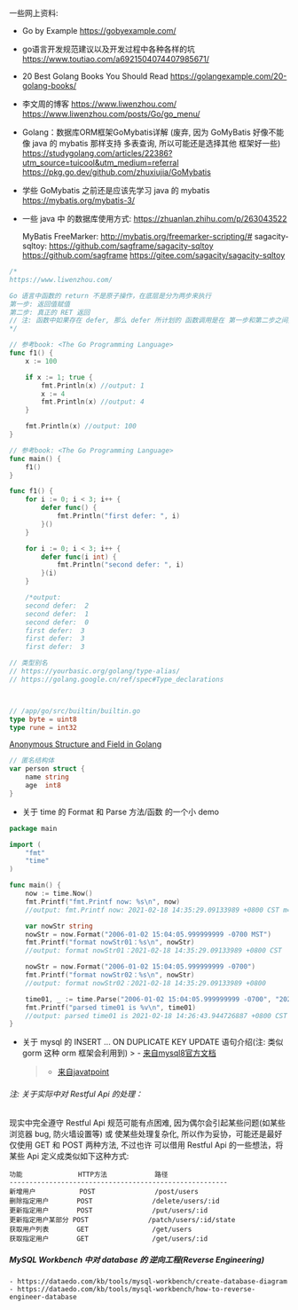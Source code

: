 

一些网上资料:

- Go by Example
	https://gobyexample.com/

- go语言开发规范建议以及开发过程中各种各样的坑
	https://www.toutiao.com/a6921504074407985671/

- 20 Best Golang Books You Should Read
	https://golangexample.com/20-golang-books/

- 李文周的博客
	https://www.liwenzhou.com/
	https://www.liwenzhou.com/posts/Go/go_menu/


- Golang：数据库ORM框架GoMybatis详解 (废弃, 因为 GoMyBatis 好像不能像 java
		的 mybatis 那样支持 多表查询, 所以可能还是选择其他 框架好一些)
  https://studygolang.com/articles/22386?utm_source=tuicool&utm_medium=referral
	https://pkg.go.dev/github.com/zhuxiujia/GoMybatis

-	学些 GoMybatis 之前还是应该先学习 java 的 mybatis
	https://mybatis.org/mybatis-3/


- 一些 java 中 的数据库使用方式:
	https://zhuanlan.zhihu.com/p/263043522

	MyBatis FreeMarker: http://mybatis.org/freemarker-scripting/#
	sagacity-sqltoy: https://github.com/sagframe/sagacity-sqltoy
                   https://github.com/sagframe
                   https://gitee.com/sagacity/sagacity-sqltoy





```go
/*
https://www.liwenzhou.com/

Go 语言中函数的 return 不是原子操作，在底层是分为两步来执行
第一步: 返回值赋值
第二步: 真正的 RET 返回
// 注: 函数中如果存在 defer, 那么 defer 所计划的 函数调用是在 第一步和第二步之间执行
*/

```


```go
// 参考book: <The Go Programming Language>
func f1() {
	x := 100

	if x := 1; true {
		fmt.Println(x) //output: 1
		x := 4
		fmt.Println(x) //output: 4
	}

	fmt.Println(x) //output: 100
}
```


```go
// 参考book: <The Go Programming Language>
func main() {
	f1()
}

func f1() {
	for i := 0; i < 3; i++ {
		defer func() {
			fmt.Println("first defer: ", i)
		}()
	}

	for i := 0; i < 3; i++ {
		defer func(i int) {
			fmt.Println("second defer: ", i)
		}(i)
	}

	/*output:
	second defer:  2
	second defer:  1
	second defer:  0
	first defer:  3
	first defer:  3
	first defer:  3
```


```go
// 类型别名
// https://yourbasic.org/golang/type-alias/
// https://golang.google.cn/ref/spec#Type_declarations



// /app/go/src/builtin/builtin.go
type byte = uint8
type rune = int32


```


[Anonymous Structure and Field in Golang](https://www.geeksforgeeks.org/anonymous-structure-and-field-in-golang/#:~:text=In%20Go%20language%2C%20you%20are%20allowed%20to%20create,%3A%3D%20struct%20%7B%20%2F%2F%20fields%20%7D%20%7B%2F%2F%20Field_values%7D)
```go
// 匿名结构体
var person struct {
	name string
	age  int8
}
```


- 关于 time 的 Format 和 Parse 方法/函数 的一个小 demo
```go
package main

import (
	"fmt"
	"time"
)

func main() {
	now := time.Now()
	fmt.Printf("fmt.Printf now: %s\n", now)
	//output: fmt.Printf now: 2021-02-18 14:35:29.09133989 +0800 CST m=+0.000043098

	var nowStr string
	nowStr = now.Format("2006-01-02 15:04:05.999999999 -0700 MST")
	fmt.Printf("format nowStr01：%s\n", nowStr)
	//output: format nowStr01：2021-02-18 14:35:29.09133989 +0800 CST

	nowStr = now.Format("2006-01-02 15:04:05.999999999 -0700")
	fmt.Printf("format nowStr02：%s\n", nowStr)
	//output: format nowStr02：2021-02-18 14:35:29.09133989 +0800

	time01, _ := time.Parse("2006-01-02 15:04:05.999999999 -0700", "2021-02-18 14:26:43.944726887 +0800")
	fmt.Printf("parsed time01 is %v\n", time01)
	//output: parsed time01 is 2021-02-18 14:26:43.944726887 +0800 CST
}

```

- 关于 mysql 的 INSERT ... ON DUPLICATE KEY UPDATE 语句介绍(注: 类似 gorm 这种 orm 框架会利用到)
		> - [来自mysql8官方文档](https://dev.mysql.com/doc/refman/8.0/en/insert-on-duplicate.html)
    > - [来自javatpoint](https://www.javatpoint.com/mysql-insert-on-duplicate-key-update#:~:text=The%20Insert%20on%20Duplicate%20Key%20Update%20statement%20is,column%2C%20then%20updation%20of%20the%20existing%20row%20occurs.)



###### 注: 关于实际中对 Restful Api 的处理：
现实中完全遵守 Restful Api 规范可能有点困难, 因为偶尔会引起某些问题(如某些浏览器 bug, 防火墙设置等)
或 使某些处理复杂化, 所以作为妥协，可能还是最好仅使用 GET 和  POST 两种方法, 不过也许
可以借用 Restful Api 的一些想法，将某些 Api 定义成类似如下这种方式:
```text
功能              HTTP方法            路径
-------------------------------------------------------
新增用户           POST               /post/users
删除指定用户       POST               /delete/users/:id
更新指定用户       POST               /put/users/:id
更新指定用户某部分 POST               /patch/users/:id/state
获取用户列表       GET                /get/users
获取指定用户       GET                /get/users/:id
```



##### MySQL Workbench 中对 database 的 逆向工程(Reverse Engineering)
	- https://dataedo.com/kb/tools/mysql-workbench/create-database-diagram
	- https://dataedo.com/kb/tools/mysql-workbench/how-to-reverse-engineer-database





















